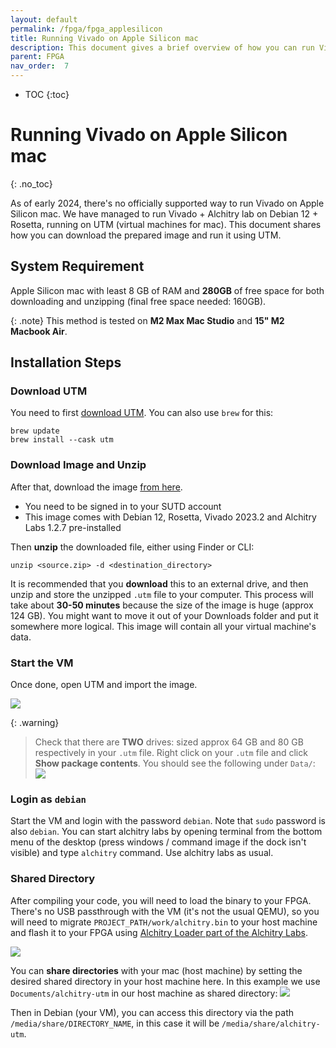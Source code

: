 ```yaml
---
layout: default
permalink: /fpga/fpga_applesilicon
title: Running Vivado on Apple Silicon mac 
description: This document gives a brief overview of how you can run Vivado on Apple Silicon mac with UTM 
parent: FPGA
nav_order:  7
---
```

* TOC
{:toc}


# Running Vivado on Apple Silicon mac
{: .no_toc}

As of early 2024, there's no officially supported way to run Vivado on Apple Silicon mac. We have managed to run Vivado + Alchitry lab on Debian 12 + Rosetta, running on UTM (virtual machines for mac). This document shares how you can download the prepared image and run it using UTM. 

## System Requirement 
Apple Silicon mac with least 8 GB of RAM and **280GB** of free space for both downloading and unzipping (final free space needed: 160GB). 

{: .note}
This method is tested on **M2 Max Mac Studio** and **15" M2 Macbook Air**. 

## Installation Steps
### Download UTM
You need to first [download UTM](https://mac.getutm.app). You can also use `brew` for this: 

```
brew update 
brew install --cask utm
```

### Download Image and Unzip
After that, download the image [from here](https://sutdapac-my.sharepoint.com/:u:/g/personal/natalie_agus_sutd_edu_sg/EREWxcAFtTNJlrEpiurTAyQB5JhhgQW-tfepEhhtqMqk1A?e=u00edO).
* You need to be <span className="orange-bold">signed in to your SUTD account</span> 
* This image comes with Debian 12, Rosetta, Vivado 2023.2 and Alchitry Labs 1.2.7 pre-installed 

Then **unzip** the downloaded file, either using Finder or CLI: 
```
unzip <source.zip> -d <destination_directory>
```

It is recommended that you **download** this to an external drive, and then unzip and store the unzipped `.utm` file to your computer. This process will take about **30-50 minutes** because the size of the image is huge (approx 124 GB). You might want to move it out of your Downloads folder and put it somewhere more logical. This image will contain all your virtual machine's data. 

### Start the VM
Once done, open UTM and import the image. 

<img src="{{ site.baseurl }}/docs/FPGA/images/fpga_applesilicon/shared-dir.png"  class="center_seventy"/>

{: .warning}
> Check that there are **TWO** drives: sized approx 64 GB and 80 GB respectively in your `.utm` file. Right click on your `.utm` file and click **Show package contents**. You should see the following under `Data/`: 
> <img src="{{ site.baseurl }}/docs/FPGA/images/fpga_applesilicon/2024-03-18-17-47-02.png"  class="center_seventy"/>

### Login as `debian`
Start the VM and login with the password `debian`. Note that `sudo` password is also `debian`. You can start alchitry labs by opening terminal from the bottom menu of the desktop (press windows / command image if the dock isn't visible) and type `alchitry` command. Use alchitry labs as usual. 

### Shared Directory 

After compiling your code, you will need to load the binary to your FPGA. There's no USB passthrough with the VM (it's not the usual QEMU), so you will need to migrate `PROJECT_PATH/work/alchitry.bin` to your host machine and flash it to your FPGA using [Alchitry Loader part of the Alchitry Labs](https://new.alchitry.com/Alchitry-Labs-V2/download.html).

<img src="{{ site.baseurl }}/docs/FPGA/images/fpga_applesilicon/2024-03-18-14-34-46.png"  class="center_seventy"/>

You can **share directories** with your mac (host machine) by setting the desired shared directory in your host machine here. In this example we use `Documents/alchitry-utm` in our host machine as shared directory: 
<img src="{{ site.baseurl }}/docs/FPGA/images/fpga_applesilicon/shared-dir.png"  class="center_seventy"/>

Then in Debian (your VM), you can access this directory via the path `/media/share/DIRECTORY_NAME`, in this case it will be `/media/share/alchitry-utm`.



